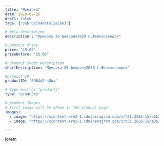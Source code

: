 ```yaml
---
title: "Ярмарка"
date: 2020-02-26
draft: false
tags: ["dubrovinanatalia1963"]

# meta description
description : "Ярмарка 26 февраля2020 г.Железноводск"

# product Price
price: "20.00"
priceBefore: "25.00"

# Product Short Description
shortDescription: "Ярмарка 26 февраля2020 г.Железноводск"

#product ID
productID: "B9B4dZ-nQWi"

# type must be "products"
type: "products"

# product Images
# first image will be shown in the product page
images:
  - image: "https://scontent-arn2-1.cdninstagram.com/v/t51.2885-15/e35/83201750_533011824296723_5141639874852056989_n.jpg?_nc_ht=scontent-arn2-1.cdninstagram.com&_nc_cat=111&_nc_ohc=sVt22cNqQZsAX-qXG7U&se=7&tp=1&oh=6dbd98f509fae2a1fe43690a86ce96b1&oe=605CB3CA&ig_cache_key=MjI1MjMyOTU5ODMzMDg5NTA3OA%3D%3D.2"
  - image: "https://scontent-arn2-1.cdninstagram.com/v/t51.2885-15/e35/84344226_622609208301687_8165376297235625048_n.jpg?_nc_ht=scontent-arn2-1.cdninstagram.com&_nc_cat=103&_nc_ohc=kiN0gQQvwtQAX_qC1FO&se=7&tp=1&oh=460338e52be488210a61979b2fccc774&oe=605D0644&ig_cache_key=MjI1MjMyOTU5ODMwNTY5ODk4Ng%3D%3D.2"

---
```

lorem

